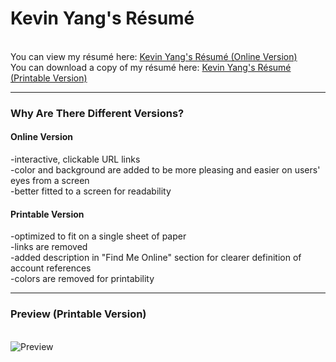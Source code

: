 <h1>Kevin Yang's Résumé</h1>
<br>
You can view my résumé here: <a href='https://kyblockstacking.github.io/Resume/' target='_blank'>Kevin Yang's Résumé (Online Version)</a>
<br>
You can download a copy of my résumé here: <a href='https://github.com/kyblockstacking/Resume/files/2872484/KEVIN_YANG_Resume.pdf' target='_blank'>Kevin Yang's Résumé (Printable Version)</a>
<br>
<hr>
<h3>Why Are There Different Versions?</h3>
<h4><strong>Online Version</strong></h4>
-interactive, clickable URL links
<br>
-color and background are added to be more pleasing and easier on users' eyes from a screen
<br>
-better fitted to a screen for readability
<br>
<h4><strong>Printable Version</strong></h4>
-optimized to fit on a single sheet of paper
<br>
-links are removed
<br>
-added description in "Find Me Online" section for clearer definition of account references
<br>
-colors are removed for printability
<hr>
<h3>Preview (Printable Version)</h3>
<br>
<img alt='Preview' src='https://user-images.githubusercontent.com/40349734/52906738-2ea16600-3207-11e9-9a2a-5eaf24eb4c43.jpg'>
